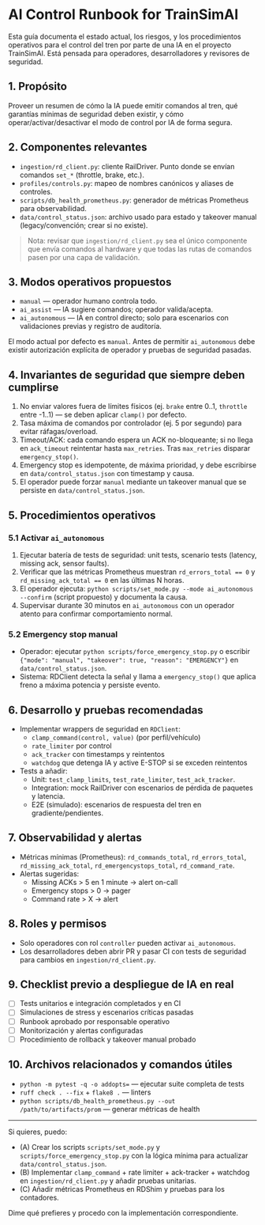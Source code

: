 # AI Control Runbook for TrainSimAI

Esta guía documenta el estado actual, los riesgos, y los procedimientos operativos para el control del tren por parte de una IA en el proyecto TrainSimAI. Está pensada para operadores, desarrolladores y revisores de seguridad.

## 1. Propósito
Proveer un resumen de cómo la IA puede emitir comandos al tren, qué garantías mínimas de seguridad deben existir, y cómo operar/activar/desactivar el modo de control por IA de forma segura.

## 2. Componentes relevantes
- `ingestion/rd_client.py`: cliente RailDriver. Punto donde se envían comandos `set_*` (throttle, brake, etc.).
- `profiles/controls.py`: mapeo de nombres canónicos y aliases de controles.
- `scripts/db_health_prometheus.py`: generador de métricas Prometheus para observabilidad.
- `data/control_status.json`: archivo usado para estado y takeover manual (legacy/convención; crear si no existe).

> Nota: revisar que `ingestion/rd_client.py` sea el único componente que envía comandos al hardware y que todas las rutas de comandos pasen por una capa de validación.

## 3. Modos operativos propuestos
- `manual` — operador humano controla todo.
- `ai_assist` — IA sugiere comandos; operador valida/acepta.
- `ai_autonomous` — IA en control directo; solo para escenarios con validaciones previas y registro de auditoría.

El modo actual por defecto es `manual`. Antes de permitir `ai_autonomous` debe existir autorización explícita de operador y pruebas de seguridad pasadas.

## 4. Invariantes de seguridad que siempre deben cumplirse
1. No enviar valores fuera de límites físicos (ej. `brake` entre 0..1, `throttle` entre -1..1) — se deben aplicar `clamp()` por defecto.
2. Tasa máxima de comandos por controlador (ej. 5 por segundo) para evitar ráfagas/overload.
3. Timeout/ACK: cada comando espera un ACK no-bloqueante; si no llega en `ack_timeout` reintentar hasta `max_retries`. Tras `max_retries` disparar `emergency_stop()`.
4. Emergency stop es idempotente, de máxima prioridad, y debe escribirse en `data/control_status.json` con timestamp y causa.
5. El operador puede forzar `manual` mediante un takeover manual que se persiste en `data/control_status.json`.

## 5. Procedimientos operativos
### 5.1 Activar `ai_autonomous`
1. Ejecutar batería de tests de seguridad: unit tests, scenario tests (latency, missing ack, sensor faults).
2. Verificar que las métricas Prometheus muestran `rd_errors_total == 0` y `rd_missing_ack_total == 0` en las últimas N horas.
3. El operador ejecuta: `python scripts/set_mode.py --mode ai_autonomous --confirm` (script propuesto) y documenta la causa.
4. Supervisar durante 30 minutos en `ai_autonomous` con un operador atento para confirmar comportamiento normal.

### 5.2 Emergency stop manual
- Operador: ejecutar `python scripts/force_emergency_stop.py` o escribir `{"mode": "manual", "takeover": true, "reason": "EMERGENCY"}` en `data/control_status.json`.
- Sistema: RDClient detecta la señal y llama a `emergency_stop()` que aplica freno a máxima potencia y persiste evento.

## 6. Desarrollo y pruebas recomendadas
- Implementar wrappers de seguridad en `RDClient`:
  - `clamp_command(control, value)` (por perfil/vehículo)
  - `rate_limiter` por control
  - `ack_tracker` con timestamps y reintentos
  - `watchdog` que detenga IA y active E-STOP si se exceden reintentos
- Tests a añadir:
  - Unit: `test_clamp_limits`, `test_rate_limiter`, `test_ack_tracker`.
  - Integration: mock RailDriver con escenarios de pérdida de paquetes y latencia.
  - E2E (simulado): escenarios de respuesta del tren en gradiente/pendientes.

## 7. Observabilidad y alertas
- Métricas mínimas (Prometheus): `rd_commands_total`, `rd_errors_total`, `rd_missing_ack_total`, `rd_emergencystops_total`, `rd_command_rate`.
- Alertas sugeridas:
  - Missing ACKs > 5 en 1 minute -> alert on-call
  - Emergency stops > 0 -> pager
  - Command rate > X -> alert

## 8. Roles y permisos
- Solo operadores con rol `controller` pueden activar `ai_autonomous`.
- Los desarrolladores deben abrir PR y pasar CI con tests de seguridad para cambios en `ingestion/rd_client.py`.

## 9. Checklist previo a despliegue de IA en real
- [ ] Tests unitarios e integración completados y en CI
- [ ] Simulaciones de stress y escenarios críticas pasadas
- [ ] Runbook aprobado por responsable operativo
- [ ] Monitorización y alertas configuradas
- [ ] Procedimiento de rollback y takeover manual probado

## 10. Archivos relacionados y comandos útiles
- `python -m pytest -q -o addopts=` — ejecutar suite completa de tests
- `ruff check . --fix` + `flake8 .` — linters
- `python scripts/db_health_prometheus.py --out /path/to/artifacts/prom` — generar métricas de health

---

Si quieres, puedo:
- (A) Crear los scripts `scripts/set_mode.py` y `scripts/force_emergency_stop.py` con la lógica mínima para actualizar `data/control_status.json`.
- (B) Implementar `clamp_command` + rate limiter + ack-tracker + watchdog en `ingestion/rd_client.py` y añadir pruebas unitarias.
- (C) Añadir métricas Prometheus en RDShim y pruebas para los contadores.

Dime qué prefieres y procedo con la implementación correspondiente.
